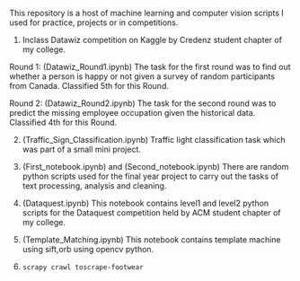 This repository is a host of machine learning and computer vision scripts I used for practice, projects or in competitions. 

1. Inclass Datawiz competition on Kaggle by Credenz student chapter of my college.

Round 1: (Datawiz_Round1.ipynb) The task for the first round was to find out whether a person is happy or not given a survey 
of random participants from Canada. Classified 5th for this Round. 

Round 2: (Datawiz_Round2.ipynb) The task for the second round was to predict the missing employee occupation given the 
historical data. Classified 4th for this Round.


2. (Traffic_Sign_Classification.ipynb) Traffic light classification task which was part of a small mini project.


3. (First_notebook.ipynb) and (Second_notebook.ipynb) There are random python scripts used for the final year project
to carry out the tasks of text processing, analysis and cleaning. 


4. (Dataquest.ipynb) This notebook contains level1 and level2 python scripts for the Dataquest competition held 
by ACM student chapter of my college.


5. (Template_Matching.ipynb) This notebook contains template machine using sift,orb using opencv python.

6. ```scrapy crawl toscrape-footwear```

